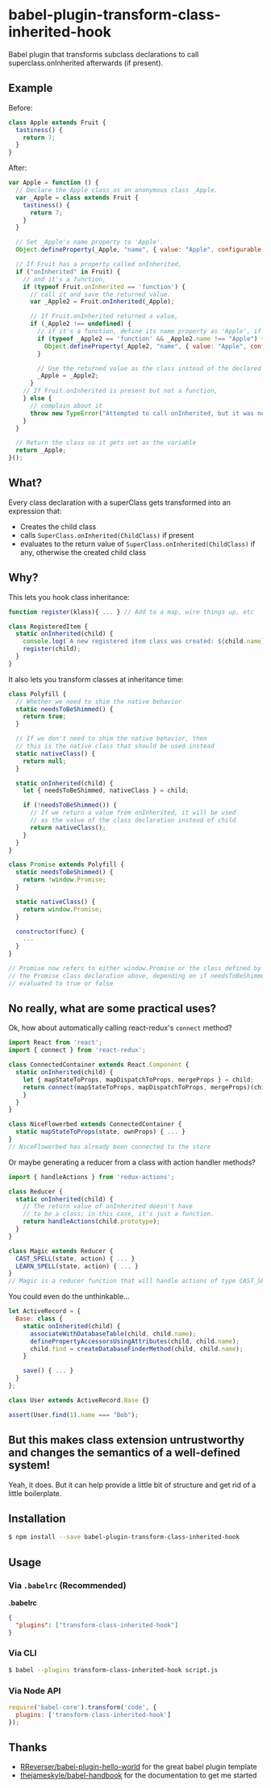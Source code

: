 # babel-plugin-transform-class-inherited-hook

Babel plugin that transforms subclass declarations to call superclass.onInherited afterwards (if present).

## Example

Before:
```javascript
class Apple extends Fruit {
  tastiness() {
    return 7;
  }
}
```
After:
```javascript
var Apple = function () {
  // Declare the Apple class as an anonymous class _Apple.
  var _Apple = class extends Fruit {
    tastiness() {
      return 7;
    }
  }

  // Set _Apple's name property to 'Apple'.
  Object.defineProperty(_Apple, "name", { value: "Apple", configurable: true });

  // If Fruit has a property called onInherited,
  if ("onInherited" in Fruit) {
    // and it's a function,
    if (typeof Fruit.onInherited == 'function') {
      // call it and save the returned value.
      var _Apple2 = Fruit.onInherited(_Apple);

      // If Fruit.onInherited returned a value,
      if (_Apple2 !== undefined) {
        // if it's a function, define its name property as 'Apple', if it didn't have that already.
        if (typeof _Apple2 == 'function' && _Apple2.name !== "Apple") {
          Object.defineProperty(_Apple2, "name", { value: "Apple", configurable: true });
        }

        // Use the returned value as the class instead of the declared one
        _Apple = _Apple2;
      }
    // If Fruit.onInherited is present but not a function,
    } else {
      // complain about it
      throw new TypeError("Attempted to call onInherited, but it was not a function");
    }
  }

  // Return the class so it gets set as the variable
  return _Apple;
}();
```

## What?

Every class declaration with a superClass gets transformed into an expression that:
* Creates the child class
* calls `SuperClass.onInherited(ChildClass)` if present
* evaluates to the return value of `SuperClass.onInherited(ChildClass)` if any, otherwise the created child class

## Why?

This lets you hook class inheritance:
```javascript
function register(klass){ ... } // Add to a map, wire things up, etc

class RegisteredItem {
  static onInherited(child) {
    console.log(`A new registered item class was created: ${child.name}`);
    register(child);
  }
}
```

It also lets you transform classes at inheritance time:
```javascript
class Polyfill {
  // Whether we need to shim the native behavior
  static needsToBeShimmed() {
    return true;
  }

  // If we don't need to shim the native behavior, then
  // this is the native class that should be used instead
  static nativeClass() {
    return null;
  }

  static onInherited(child) {
    let { needsToBeShimmed, nativeClass } = child;

    if (!needsToBeShimmed()) {
      // If we return a value from onInherited, it will be used
      // as the value of the class declaration instead of child
      return nativeClass();
    }
  }
}

class Promise extends Polyfill {
  static needsToBeShimmed() {
    return !window.Promise;
  }

  static nativeClass() {
    return window.Promise;
  }

  constructor(func) {
    ...
  }
}

// Promise now refers to either window.Promise or the class defined by
// the Promise class declaration above, depending on if needsToBeShimmed()
// evaluated to true or false
```

## No really, what are some practical uses?

Ok, how about automatically calling react-redux's `connect` method?
```javascript
import React from 'react';
import { connect } from 'react-redux';

class ConnectedContainer extends React.Component {
  static onInherited(child) {
    let { mapStateToProps, mapDispatchToProps, mergeProps } = child;
    return connect(mapStateToProps, mapDispatchToProps, mergeProps)(child);
    }
  }
}

class NiceFlowerbed extends ConnectedContainer {
  static mapStateToProps(state, ownProps) { ... }
}
// NiceFlowerbed has already been connected to the store
```

Or maybe generating a reducer from a class with action handler methods?
```javascript
import { handleActions } from 'redux-actions';

class Reducer {
  static onInherited(child) {
    // The return value of onInherited doesn't have
    // to be a class; in this case, it's just a function.
    return handleActions(child.prototype);
  }
}

class Magic extends Reducer {
  CAST_SPELL(state, action) { ... }
  LEARN_SPELL(state, action) { ... }
}
// Magic is a reducer function that will handle actions of type CAST_SPELL and LEARN_SPELL
```

You could even do the unthinkable...
```javascript
let ActiveRecord = {
  Base: class {
    static onInherited(child) {
      associateWithDatabaseTable(child, child.name);
      definePropertyAccessorsUsingAttributes(child, child.name);
      child.find = createDatabaseFinderMethod(child, child.name);
    }

    save() { ... }
  }
};

class User extends ActiveRecord.Base {}

assert(User.find(1).name === "Bob");

```

## But this makes class extension untrustworthy and changes the semantics of a well-defined system!

Yeah, it does. But it can help provide a little bit of structure and get rid of a little boilerplate.

## Installation

```sh
$ npm install --save babel-plugin-transform-class-inherited-hook
```

## Usage

### Via `.babelrc` (Recommended)

**.babelrc**

```json
{
  "plugins": ["transform-class-inherited-hook"]
}
```

### Via CLI

```sh
$ babel --plugins transform-class-inherited-hook script.js
```

### Via Node API

```javascript
require('babel-core').transform('code', {
  plugins: ['transform-class-inherited-hook']
});
```

## Thanks

* [RReverser/babel-plugin-hello-world](https://github.com/rreverser/babel-plugin-hello-world) for the great babel plugin template
* [thejameskyle/babel-handbook](https://github.com/thejameskyle/babel-handbook) for the documentation to get me started
